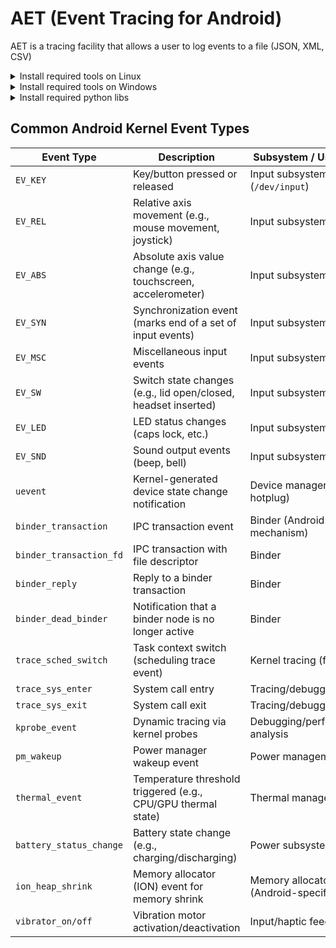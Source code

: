 # AET (Event Tracing for Android)

AET is a tracing facility that allows a user to log events to a file (JSON, XML, CSV)


<details>

<summary>Install required tools on Linux</summary>

### For Ubuntu 18.04, 20.04, 22.04

```bash
sudo apt-get update
```
</details>


<details>

<summary>Install required tools on Windows</summary>

### For Windows 11

```powershell
```
</details>


<details>

<summary>Install required python libs</summary>

### pip install
```script
pip install -r requirements.txt
python3 setup.py install
```

### conda install
```script
conda config --add channels conda-forge
conda install --file requirements_conda.txt
python3 setup.py install
```

</details>



## Common Android Kernel Event Types

| **Event Type**         | **Description**                                                              | **Subsystem / Use Case**               |
|------------------------|-------------------------------------------------------------------------------|----------------------------------------|
| `EV_KEY`               | Key/button pressed or released                                               | Input subsystem (`/dev/input`)         |
| `EV_REL`               | Relative axis movement (e.g., mouse movement, joystick)                      | Input subsystem                         |
| `EV_ABS`               | Absolute axis value change (e.g., touchscreen, accelerometer)                | Input subsystem                         |
| `EV_SYN`               | Synchronization event (marks end of a set of input events)                   | Input subsystem                         |
| `EV_MSC`               | Miscellaneous input events                                                    | Input subsystem                         |
| `EV_SW`                | Switch state changes (e.g., lid open/closed, headset inserted)               | Input subsystem                         |
| `EV_LED`               | LED status changes (caps lock, etc.)                                         | Input subsystem                         |
| `EV_SND`               | Sound output events (beep, bell)                                              | Input subsystem                         |
| `uevent`               | Kernel-generated device state change notification                            | Device manager (e.g., hotplug)          |
| `binder_transaction`   | IPC transaction event                                                        | Binder (Android IPC mechanism)          |
| `binder_transaction_fd`| IPC transaction with file descriptor                                         | Binder                                  |
| `binder_reply`         | Reply to a binder transaction                                                | Binder                                  |
| `binder_dead_binder`   | Notification that a binder node is no longer active                          | Binder                                  |
| `trace_sched_switch`   | Task context switch (scheduling trace event)                                 | Kernel tracing (ftrace)                 |
| `trace_sys_enter`      | System call entry                                                            | Tracing/debugging                       |
| `trace_sys_exit`       | System call exit                                                             | Tracing/debugging                       |
| `kprobe_event`         | Dynamic tracing via kernel probes                                            | Debugging/performance analysis          |
| `pm_wakeup`            | Power manager wakeup event                                                   | Power management                        |
| `thermal_event`        | Temperature threshold triggered (e.g., CPU/GPU thermal state)                | Thermal management                      |
| `battery_status_change`| Battery state change (e.g., charging/discharging)                            | Power subsystem                         |
| `ion_heap_shrink`      | Memory allocator (ION) event for memory shrink                               | Memory allocator (Android-specific)     |
| `vibrator_on/off`      | Vibration motor activation/deactivation                                      | Input/haptic feedback                   |

